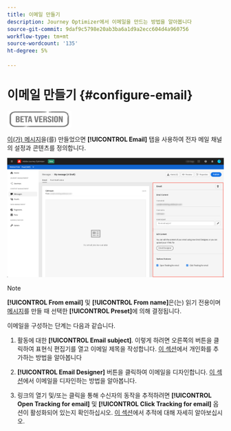 ```yaml
---
title: 이메일 만들기
description: Journey Optimizer에서 이메일을 만드는 방법을 알아봅니다
source-git-commit: 9daf9c5798e20ab3ba6a1d9a2ecc604d4a960756
workflow-type: tm+mt
source-wordcount: '135'
ht-degree: 5%

---
```


# 이메일 만들기 {#configure-email}

![](assets/do-not-localize/badge.png)

[이(가) 메시지](create-message.md)을(를) 만들었으면 **[!UICONTROL Email]** 탭을 사용하여 전자 메일 채널의 설정과 콘텐츠를 정의합니다.

![](assets/emails-configuration.png)

>[!NOTE]
>
>**[!UICONTROL From email]** 및 **[!UICONTROL From name]**&#x200B;은(는) 읽기 전용이며 [메시지](create-message.md)를 만들 때 선택한 **[!UICONTROL Preset]**&#x200B;에 의해 결정됩니다.

이메일을 구성하는 단계는 다음과 같습니다.

1. 활동에 대한 **[!UICONTROL Email subject]**. 이렇게 하려면 오른쪽의 버튼을 클릭하여 표현식 편집기를 열고 이메일 제목을 작성합니다. [이 섹션](personalization/personalization-aeras.md)에서 개인화를 추가하는 방법을 알아봅니다

1. **[!UICONTROL Email Designer]** 버튼을 클릭하여 이메일을 디자인합니다. [이 섹션](design-emails.md)에서 이메일을 디자인하는 방법을 알아봅니다.

1. 링크의 열기 및/또는 클릭을 통해 수신자의 동작을 추적하려면 **[!UICONTROL Open Tracking for email]** 및 **[!UICONTROL Click Tracking for email]** 옵션이 활성화되어 있는지 확인하십시오. [이 섹션](message-tracking.md)에서 추적에 대해 자세히 알아보십시오.

